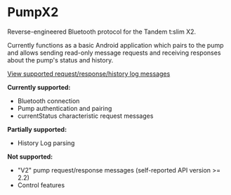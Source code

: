 # PumpX2

Reverse-engineered Bluetooth protocol for the Tandem t:slim X2.

Currently functions as a basic Android application which pairs to the pump
and allows sending read-only message requests and receiving responses about
the pump's status and history.

[View supported request/response/history log messages][sheet]

**Currently supported:**

* Bluetooth connection
* Pump authentication and pairing
* currentStatus characteristic request messages

**Partially supported:**

* History Log parsing

**Not supported:**

* "V2" pump request/response messages (self-reported API version >= 2.2)
* Control features

[sheet]: https://docs.google.com/spreadsheets/d/e/2PACX-1vTDnXBbJfiwVh-5PDK78RZqgI7C7ymOl-aEw5JLCV8rl7AiYZdoTwx_gBkWUZoducIxh7JXlOJJd9p6/pubhtml?gid=1917691101&single=true